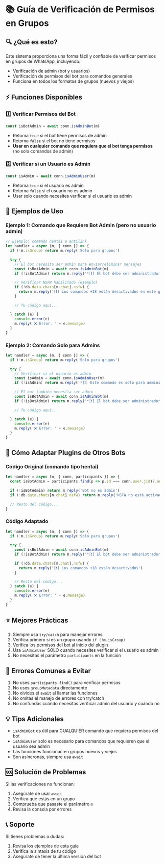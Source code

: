 # 📚 Guía de Verificación de Permisos en Grupos

## 🔍 ¿Qué es esto?
Este sistema proporciona una forma fácil y confiable de verificar permisos en grupos de WhatsApp, incluyendo:
- Verificación de admin (bot y usuarios)
- Verificación de permisos del bot para comandos generales
- Funciona en todos los formatos de grupos (nuevos y viejos)

## ⚡ Funciones Disponibles

### 1️⃣ Verificar Permisos del Bot
```javascript
const isBotAdmin = await conn.isAdminBot(m)
```
- Retorna `true` si el bot tiene permisos de admin
- Retorna `false` si el bot no tiene permisos
- **Usar en cualquier comando que requiera que el bot tenga permisos** (no solo comandos de admin)

### 2️⃣ Verificar si un Usuario es Admin
```javascript
const isAdmin = await conn.isAdminUser(m)
```
- Retorna `true` si el usuario es admin
- Retorna `false` si el usuario no es admin
- Usar solo cuando necesites verificar si el usuario es admin

## 📝 Ejemplos de Uso

### Ejemplo 1: Comando que Requiere Bot Admin (pero no usuario admin)
```javascript
// Ejemplo: comando hentai o antilink
let handler = async (m, { conn }) => {
  if (!m.isGroup) return m.reply('Solo para grupos')
  
  try {
    // El bot necesita ser admin para enviar/eliminar mensajes
    const isBotAdmin = await conn.isAdminBot(m)
    if (!isBotAdmin) return m.reply('*[❗] El bot debe ser administrador para usar este comando*')
    
    // Verificar NSFW habilitado (ejemplo)
    if (!db.data.chats[m.chat].nsfw) {
      return m.reply('[❗] Los comandos +18 están desactivados en este grupo')
    }
    
    // Tu código aquí...
    
  } catch (e) {
    console.error(e)
    m.reply('❌ Error: ' + e.message)
  }
}
```

### Ejemplo 2: Comando Solo para Admins
```javascript
let handler = async (m, { conn }) => {
  if (!m.isGroup) return m.reply('Solo para grupos')
  
  try {
    // Verificar si el usuario es admin
    const isAdmin = await conn.isAdminUser(m)
    if (!isAdmin) return m.reply('*[❗] Este comando es solo para administradores*')
    
    // El bot también necesita ser admin
    const isBotAdmin = await conn.isAdminBot(m)
    if (!isBotAdmin) return m.reply('*[❗] El bot debe ser administrador*')
    
    // Tu código aquí...
    
  } catch (e) {
    console.error(e)
    m.reply('❌ Error: ' + e.message)
  }
}
```

## 🔄 Cómo Adaptar Plugins de Otros Bots

### Código Original (comando tipo hentai)
```javascript
let handler = async (m, { conn, participants }) => {
  const isBotAdmin = participants.find(p => p.id === conn.user.jid)?.admin || false
  
  if (!isBotAdmin) return m.reply('Bot no es admin')
  if (!db.data.chats[m.chat].nsfw) return m.reply('NSFW no está activado')
  
  // Resto del código...
}
```

### Código Adaptado
```javascript
let handler = async (m, { conn }) => {
  if (!m.isGroup) return m.reply('Solo para grupos')
  
  try {
    const isBotAdmin = await conn.isAdminBot(m)
    if (!isBotAdmin) return m.reply('*[❗] El bot debe ser administrador*')
    
    if (!db.data.chats[m.chat].nsfw) {
      return m.reply('[❗] Los comandos +18 están desactivados')
    }
    
    // Resto del código...
  } catch (e) {
    console.error(e)
    m.reply('❌ Error: ' + e.message)
  }
}
```

## ⭐ Mejores Prácticas
1. Siempre usa `try/catch` para manejar errores
2. Verifica primero si es un grupo usando `if (!m.isGroup)`
3. Verifica los permisos del bot al inicio del plugin
4. Usa `isAdminUser` SOLO cuando necesites verificar si el usuario es admin
5. No necesitas el parámetro `participants` en la función

## 🚫 Errores Comunes a Evitar
1. No uses `participants.find()` para verificar permisos
2. No uses `groupMetadata` directamente
3. No olvides el `await` al llamar las funciones
4. No omitas el manejo de errores con try/catch
5. No confundas cuándo necesitas verificar admin del usuario y cuándo no

## 💡 Tips Adicionales
- `isAdminBot` es útil para CUALQUIER comando que requiera permisos del bot
- `isAdminUser` solo es necesario para comandos que requieren que el usuario sea admin
- Las funciones funcionan en grupos nuevos y viejos
- Son asíncronas, siempre usa `await`

## 🆘 Solución de Problemas
Si las verificaciones no funcionan:
1. Asegúrate de usar `await`
2. Verifica que estás en un grupo
3. Comprueba que pasaste el parámetro `m`
4. Revisa la consola por errores

## 📞 Soporte
Si tienes problemas o dudas:
1. Revisa los ejemplos de esta guía
2. Verifica la sintaxis de tu código
3. Asegúrate de tener la última versión del bot 